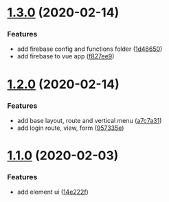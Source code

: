 # [1.3.0](https://github.com/letanure/headles-cms/compare/v1.2.0...v1.3.0) (2020-02-14)


### Features

* add firebase config and functions folder ([1d46650](https://github.com/letanure/headles-cms/commit/1d466507b6acd20a2d312ab3bc02f6dddfc61707))
* add firebase to vue app ([f827ee9](https://github.com/letanure/headles-cms/commit/f827ee9315f9ad87d427f592b6ebd2b72d25245b))

# [1.2.0](https://github.com/letanure/headles-cms/compare/v1.1.0...v1.2.0) (2020-02-14)


### Features

* add base layout, route and vertical menu ([a7c7a31](https://github.com/letanure/headles-cms/commit/a7c7a3175cbc0deb3f2377cce78ed5a8dde87ca9))
* add login route, view, form ([957335e](https://github.com/letanure/headles-cms/commit/957335e32423aa03d388231510d05e974ce8281d))

# [1.1.0](https://github.com/letanure/headles-cms/compare/v1.0.0...v1.1.0) (2020-02-03)


### Features

* add element ui ([14e222f](https://github.com/letanure/headles-cms/commit/14e222f688cdfb0ddc25c30066c277d9fc709f04))
